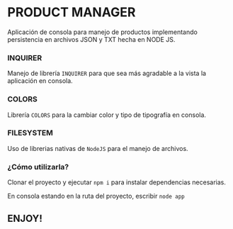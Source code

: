 # PRODUCT MANAGER

Aplicación de consola para manejo de productos implementando persistencia en archivos JSON y TXT hecha en NODE JS.

### INQUIRER

Manejo de librería `INQUIRER` para que sea más agradable a la vista la aplicación en consola.

### COLORS

Librería `COLORS` para la cambiar color y tipo de tipografía en consola.

### FILESYSTEM

Uso de librerias nativas de `NodeJS` para el manejo de archivos.

### ¿Cómo utilizarla?

Clonar el proyecto y ejecutar `npm i` para instalar dependencias necesarias.

En consola estando en la ruta del proyecto, escribir ` node app `

## ENJOY!
